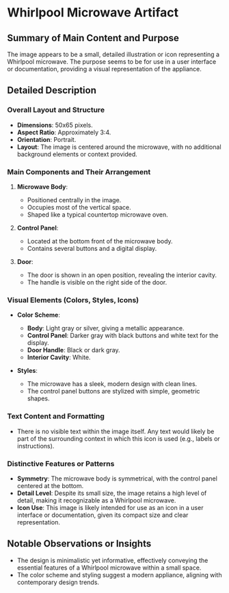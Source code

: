# Whirlpool Microwave Artifact

## Summary of Main Content and Purpose
The image appears to be a small, detailed illustration or icon representing a Whirlpool microwave. The purpose seems to be for use in a user interface or documentation, providing a visual representation of the appliance.

## Detailed Description

### Overall Layout and Structure
- **Dimensions**: 50x65 pixels.
- **Aspect Ratio**: Approximately 3:4.
- **Orientation**: Portrait.
- **Layout**: The image is centered around the microwave, with no additional background elements or context provided.

### Main Components and Their Arrangement
1. **Microwave Body**:
   - Positioned centrally in the image.
   - Occupies most of the vertical space.
   - Shaped like a typical countertop microwave oven.

2. **Control Panel**:
   - Located at the bottom front of the microwave body.
   - Contains several buttons and a digital display.

3. **Door**:
   - The door is shown in an open position, revealing the interior cavity.
   - The handle is visible on the right side of the door.

### Visual Elements (Colors, Styles, Icons)
- **Color Scheme**:
  - **Body**: Light gray or silver, giving a metallic appearance.
  - **Control Panel**: Darker gray with black buttons and white text for the display.
  - **Door Handle**: Black or dark gray.
  - **Interior Cavity**: White.

- **Styles**:
  - The microwave has a sleek, modern design with clean lines.
  - The control panel buttons are stylized with simple, geometric shapes.

### Text Content and Formatting
- There is no visible text within the image itself. Any text would likely be part of the surrounding context in which this icon is used (e.g., labels or instructions).

### Distinctive Features or Patterns
- **Symmetry**: The microwave body is symmetrical, with the control panel centered at the bottom.
- **Detail Level**: Despite its small size, the image retains a high level of detail, making it recognizable as a Whirlpool microwave.
- **Icon Use**: This image is likely intended for use as an icon in a user interface or documentation, given its compact size and clear representation.

## Notable Observations or Insights
- The design is minimalistic yet informative, effectively conveying the essential features of a Whirlpool microwave within a small space.
- The color scheme and styling suggest a modern appliance, aligning with contemporary design trends.